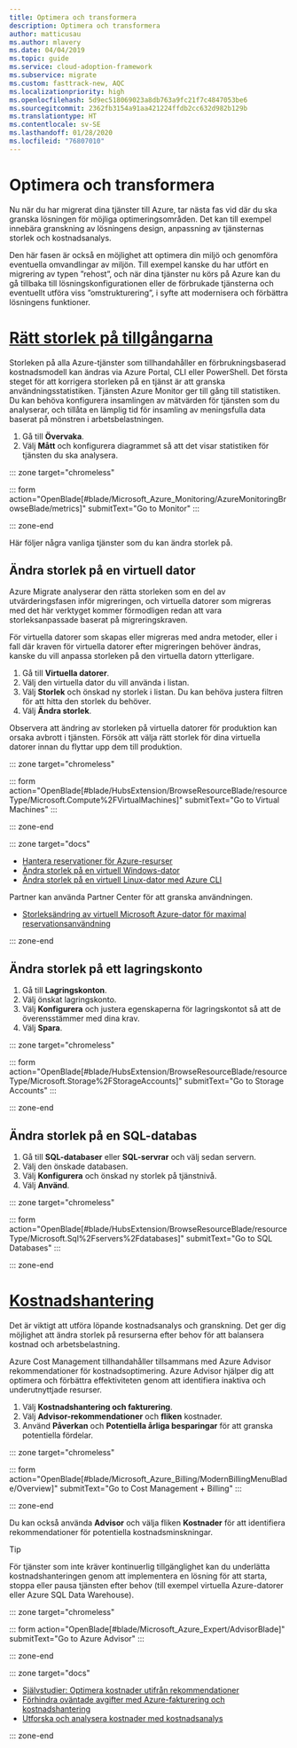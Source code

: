 ```yaml
---
title: Optimera och transformera
description: Optimera och transformera
author: matticusau
ms.author: mlavery
ms.date: 04/04/2019
ms.topic: guide
ms.service: cloud-adoption-framework
ms.subservice: migrate
ms.custom: fasttrack-new, AQC
ms.localizationpriority: high
ms.openlocfilehash: 5d9ec518069023a8db763a9fc21f7c4847053be6
ms.sourcegitcommit: 2362fb3154a91aa421224ffdb2cc632d982b129b
ms.translationtype: HT
ms.contentlocale: sv-SE
ms.lasthandoff: 01/28/2020
ms.locfileid: "76807010"
---
```

# <a name="optimize-and-transform"></a>Optimera och transformera

Nu när du har migrerat dina tjänster till Azure, tar nästa fas vid där du ska granska lösningen för möjliga optimeringsområden. Det kan till exempel innebära granskning av lösningens design, anpassning av tjänsternas storlek och kostnadsanalys.

Den här fasen är också en möjlighet att optimera din miljö och genomföra eventuella omvandlingar av miljön. Till exempel kanske du har utfört en migrering av typen ”rehost”, och när dina tjänster nu körs på Azure kan du gå tillbaka till lösningskonfigurationen eller de förbrukade tjänsterna och eventuellt utföra viss ”omstrukturering”, i syfte att modernisera och förbättra lösningens funktioner.

# <a name="right-size-assetstaboptimize"></a>[Rätt storlek på tillgångarna](#tab/optimize)

Storleken på alla Azure-tjänster som tillhandahåller en förbrukningsbaserad kostnadsmodell kan ändras via Azure Portal, CLI eller PowerShell. Det första steget för att korrigera storleken på en tjänst är att granska användningsstatistiken. Tjänsten Azure Monitor ger till gång till statistiken. Du kan behöva konfigurera insamlingen av mätvärden för tjänsten som du analyserar, och tillåta en lämplig tid för insamling av meningsfulla data baserat på mönstren i arbetsbelastningen.

1. Gå till **Övervaka**.
1. Välj **Mått** och konfigurera diagrammet så att det visar statistiken för tjänsten du ska analysera.

::: zone target="chromeless"

::: form action="OpenBlade[#blade/Microsoft_Azure_Monitoring/AzureMonitoringBrowseBlade/metrics]" submitText="Go to Monitor" :::

::: zone-end

Här följer några vanliga tjänster som du kan ändra storlek på.

## <a name="resize-a-virtual-machine"></a>Ändra storlek på en virtuell dator

Azure Migrate analyserar den rätta storleken som en del av utvärderingsfasen inför migreringen, och virtuella datorer som migreras med det här verktyget kommer förmodligen redan att vara storleksanpassade baserat på migreringskraven.

För virtuella datorer som skapas eller migreras med andra metoder, eller i fall där kraven för virtuella datorer efter migreringen behöver ändras, kanske du vill anpassa storleken på den virtuella datorn ytterligare.

1. Gå till **Virtuella datorer**.
1. Välj den virtuella dator du vill använda i listan.
1. Välj **Storlek** och önskad ny storlek i listan. Du kan behöva justera filtren för att hitta den storlek du behöver.
1. Välj **Ändra storlek**.

Observera att ändring av storleken på virtuella datorer för produktion kan orsaka avbrott i tjänsten. Försök att välja rätt storlek för dina virtuella datorer innan du flyttar upp dem till produktion.


::: zone target="chromeless"

::: form action="OpenBlade[#blade/HubsExtension/BrowseResourceBlade/resourceType/Microsoft.Compute%2FVirtualMachines]" submitText="Go to Virtual Machines" :::

::: zone-end

::: zone target="docs"

- [Hantera reservationer för Azure-resurser](https://docs.microsoft.com/azure/billing/billing-manage-reserved-vm-instance)
- [Ändra storlek på en virtuell Windows-dator](https://docs.microsoft.com/azure/virtual-machines/windows/resize-vm)
- [Ändra storlek på en virtuell Linux-dator med Azure CLI](https://docs.microsoft.com/azure/virtual-machines/linux/change-vm-size)

Partner kan använda Partner Center för att granska användningen.

- [Storleksändring av virtuell Microsoft Azure-dator för maximal reservationsanvändning](https://docs.microsoft.com/partner-center/azure-usage)

::: zone-end

## <a name="resize-a-storage-account"></a>Ändra storlek på ett lagringskonto

1. Gå till **Lagringskonton**.
1. Välj önskat lagringskonto.
1. Välj **Konfigurera** och justera egenskaperna för lagringskontot så att de överensstämmer med dina krav.
1. Välj **Spara**.

::: zone target="chromeless"

::: form action="OpenBlade[#blade/HubsExtension/BrowseResourceBlade/resourceType/Microsoft.Storage%2FStorageAccounts]" submitText="Go to Storage Accounts" :::

::: zone-end

## <a name="resize-a-sql-database"></a>Ändra storlek på en SQL-databas

1. Gå till **SQL-databaser** eller **SQL-servrar** och välj sedan servern.
1. Välj den önskade databasen.
1. Välj **Konfigurera** och önskad ny storlek på tjänstnivå.
1. Välj **Använd**.

::: zone target="chromeless"

::: form action="OpenBlade[#blade/HubsExtension/BrowseResourceBlade/resourceType/Microsoft.Sql%2Fservers%2Fdatabases]" submitText="Go to SQL Databases" :::

::: zone-end

# <a name="cost-managementtabmanagecost"></a>[Kostnadshantering](#tab/ManageCost)

Det är viktigt att utföra löpande kostnadsanalys och granskning. Det ger dig möjlighet att ändra storlek på resurserna efter behov för att balansera kostnad och arbetsbelastning.

Azure Cost Management tillhandahåller tillsammans med Azure Advisor rekommendationer för kostnadsoptimering. Azure Advisor hjälper dig att optimera och förbättra effektiviteten genom att identifiera inaktiva och underutnyttjade resurser.

1. Välj **Kostnadshantering och fakturering**.
1. Välj **Advisor-rekommendationer** och **fliken** kostnader.
1. Använd **Påverkan** och **Potentiella årliga besparingar** för att granska potentiella fördelar.

::: zone target="chromeless"

::: form action="OpenBlade[#blade/Microsoft_Azure_Billing/ModernBillingMenuBlade/Overview]" submitText="Go to Cost Management + Billing" :::

::: zone-end

Du kan också använda **Advisor** och välja fliken **Kostnader** för att identifiera rekommendationer för potentiella kostnadsminskningar.

> [!TIP]
> För tjänster som inte kräver kontinuerlig tillgänglighet kan du underlätta kostnadshanteringen genom att implementera en lösning för att starta, stoppa eller pausa tjänsten efter behov (till exempel virtuella Azure-datorer eller Azure SQL Data Warehouse).
>

::: zone target="chromeless"

::: form action="OpenBlade[#blade/Microsoft_Azure_Expert/AdvisorBlade]" submitText="Go to Azure Advisor" :::

::: zone-end

::: zone target="docs"

- [Självstudier: Optimera kostnader utifrån rekommendationer](https://docs.microsoft.com/azure/cost-management/tutorial-acm-opt-recommendations)
- [Förhindra oväntade avgifter med Azure-fakturering och kostnadshantering](https://docs.microsoft.com/azure/billing/billing-getting-started)
- [Utforska och analysera kostnader med kostnadsanalys](https://docs.microsoft.com/azure/cost-management/quick-acm-cost-analysis)

::: zone-end
